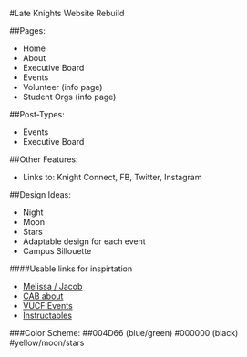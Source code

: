 #Late Knights Website Rebuild 

##Pages:
* Home
* About
* Executive Board
* Events
* Volunteer (info page)
* Student Orgs (info page)

##Post-Types:
* Events
* Executive Board


##Other Features:
* Links to: Knight Connect, FB, Twitter, Instagram

##Design Ideas:

* Night
* Moon
* Stars
* Adaptable design for each event
* Campus Sillouette

####Usable links for inspirtation
*	[Melissa / Jacob](http://melissajacob2013.com/)
*	[CAB about](http://osi.ucf.edu/cab/committees-contact/)
*	[VUCF Events](http://osi.ucf.edu/vucf/calendar/)
*	[Instructables](http://www.instructables.com/)
	

###Color Scheme:
	##004D66 (blue/green)
	#000000 (black)
	#yellow/moon/stars
